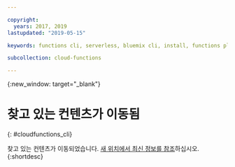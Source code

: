 ```yaml
---

copyright:
  years: 2017, 2019
lastupdated: "2019-05-15"

keywords: functions cli, serverless, bluemix cli, install, functions plug-in

subcollection: cloud-functions

---
```



{:new_window: target="_blank"}
# 찾고 있는 컨텐츠가 이동됨
{: #cloudfunctions_cli}

찾고 있는 컨텐츠가 이동되었습니다. [새 위치에서 최신 정보를 참조](/docs/openwhisk?topic=cloud-functions-cli_install)하십시오.
{:shortdesc}
